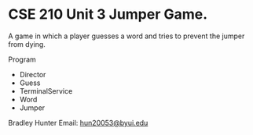# CSE 210 Unit 3 Jumper Game.

A game in which a player guesses a word and tries to prevent the jumper from dying.

Program
- Director
- Guess
- TerminalService
- Word
- Jumper

Bradley Hunter 
Email: hun20053@byui.edu